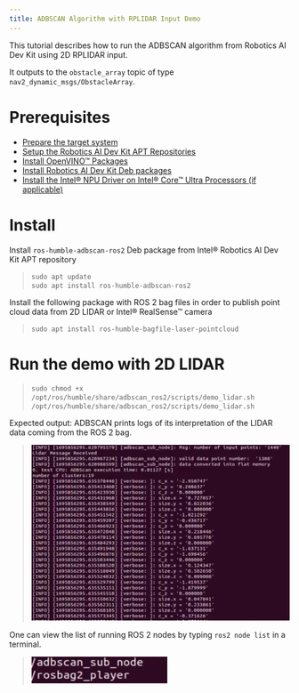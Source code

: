 ```yaml
---
title: ADBSCAN Algorithm with RPLIDAR Input Demo
---
```


This tutorial describes how to run the ADBSCAN algorithm from Robotics
AI Dev Kit using 2D RPLIDAR input.

It outputs to the `obstacle_array` topic of type
`nav2_dynamic_msgs/ObstacleArray`.

# Prerequisites

- [Prepare the target system](https://docs.openedgeplatform.intel.com/edge-ai-suites/robotics-ai-suite/main/robotics/gsg_robot/prepare-system.html)
- [Setup the Robotics AI Dev Kit APT Repositories](https://docs.openedgeplatform.intel.com/robotics-ai-suite/robotics-ai-suite/main/robotics/gsg_robot/apt-setup.html)
- [Install OpenVINO™ Packages](https://docs.openedgeplatform.intel.com/robotics-ai-suite/robotics-ai-suite/main/robotics/gsg_robot/install-openvino.html)
- [Install Robotics AI Dev Kit Deb packages](https://docs.openedgeplatform.intel.com/robotics-ai-suite/robotics-ai-suite/main/robotics/gsg_robot/install.html)
- [Install the Intel® NPU Driver on Intel® Core™ Ultra Processors (if applicable)](https://docs.openedgeplatform.intel.com/robotics-ai-suite/robotics-ai-suite/main/robotics/gsg_robot/install-npu-driver.html)

# Install

Install `ros-humble-adbscan-ros2` Deb package from Intel® Robotics AI
Dev Kit APT repository

> ``` 
> sudo apt update
> sudo apt install ros-humble-adbscan-ros2
> ```

Install the following package with ROS 2 bag files in order to publish
point cloud data from 2D LIDAR or Intel® RealSense™ camera

> ``` 
> sudo apt install ros-humble-bagfile-laser-pointcloud
> ```

# Run the demo with 2D LIDAR

> ``` 
> sudo chmod +x /opt/ros/humble/share/adbscan_ros2/scripts/demo_lidar.sh
> /opt/ros/humble/share/adbscan_ros2/scripts/demo_lidar.sh
> ```

Expected output: ADBSCAN prints logs of its interpretation of the LIDAR
data coming from the ROS 2 bag.

> ![image](images/adbscan_demo_lidar.jpg)

One can view the list of running ROS 2 nodes by typing `ros2 node list`
in a terminal.

> ![image](images/adbscan_node_list.jpg)
